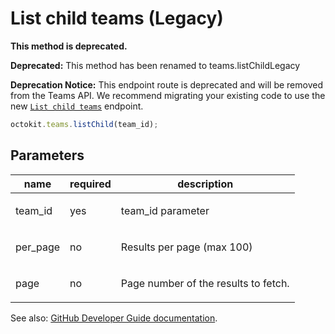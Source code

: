 # List child teams (Legacy)

**This method is deprecated.**

**Deprecated:** This method has been renamed to teams.listChildLegacy

**Deprecation Notice:** This endpoint route is deprecated and will be removed from the Teams API. We recommend migrating your existing code to use the new [`List child teams`](https://developer.github.com/v3/teams/#list-child-teams) endpoint.

```js
octokit.teams.listChild(team_id);
```

## Parameters

<table>
  <thead>
    <tr>
      <th>name</th>
      <th>required</th>
      <th>description</th>
    </tr>
  </thead>
  <tbody>
    <tr><td>team_id</td><td>yes</td><td>

team_id parameter

</td></tr>
<tr><td>per_page</td><td>no</td><td>

Results per page (max 100)

</td></tr>
<tr><td>page</td><td>no</td><td>

Page number of the results to fetch.

</td></tr>
  </tbody>
</table>

See also: [GitHub Developer Guide documentation](endpoint.documentationUrl).

